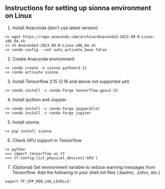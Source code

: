 ## Instructions for setting up sionna environment on Linux

1. Install Anaconda (don't use latest version)
```
>> wget https://repo.anaconda.com/archive/Anaconda3-2023.09-0-Linux-x86_64.sh
>> sh Anaconda3-2023.09-0-Linux-x86_64.sh
>> conda config --set auto_activate_base false
```

2. Create Anaconda environment
```
>> conda create -n sionna python=3.11
>> conda activate sionna
```

3. Install Tensorflow 2.15  (2.16 and above not supported yet)
```
>> conda install -c conda-forge tensorflow-gpu=2.15
```

4. Install ipython and Jupyter
```
>> conda install -c conda-forge ipyparallel
>> conda install -c conda-forge jupyter
```

5. Install sionna
```
>> pip install sionna
```

6. Check GPU support in Tensorflow
```
>> python
>>> import tensorflow as tf
>>> tf.config.list_physical_devices('GPU')
```

7. (Optional) Set environment variable to reduce warning messages from Tensorflow. Add the following in your shell init files (.bashrc, .zshrc, etc.)
```
export TF_CPP_MIN_LOG_LEVEL=3
```





